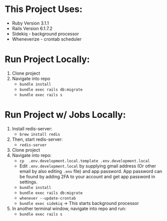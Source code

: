 # This Project Uses:
  - Ruby Version 3.1.1
  - Rails Version 6.1.7.2
  - Sidekiq - background processor
  - Wheneverize - crontab scheduler

# Run Project Locally:
  1. Clone project
  1. Navigate into repo
     * `bundle install`
     * `bundle exec rails db:migrate`
     * `bundle exec rails s`

# Run Project w/ Jobs Locally:
  1. Install redis-server:
     * `brew install redis`
  1. Then, start redis-server:
     * `redis-server`
  1. Clone project
  1. Navigate into repo:
     * `cp  .env.development.local.template .env.development.local`
     * Edit `.env.development.local` by supplying gmail address (Or other email by also editing `.env` file) and app password. App password can be found by adding 2FA to your account and get app password in settings.
     * `bundle install`
     * `bundle exec rails db:migrate`
     * `whenever --update-crontab`
     * `bundle exec sidekiq` -> This starts background processor
  1. In another terminal window, navigate into repo and run:
     * `bundle exec rails s`
